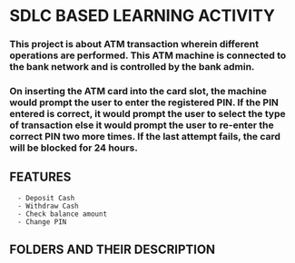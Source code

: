    # **SDLC BASED LEARNING ACTIVITY**


### **This project is about ATM transaction wherein different operations are performed. This ATM machine is connected to the bank network and is controlled by the bank admin.**


### On inserting the ATM card into the card slot, the machine would prompt the user to enter the registered PIN. If the PIN entered is correct, it would prompt the user to select the type of transaction else it would prompt the user to re-enter the correct PIN two more times. If the last attempt fails, the card will be blocked for 24 hours.



   ## **FEATURES**

      - Deposit Cash
      - Withdraw Cash
      - Check balance amount
      - Change PIN



   ## **FOLDERS AND THEIR DESCRIPTION**
